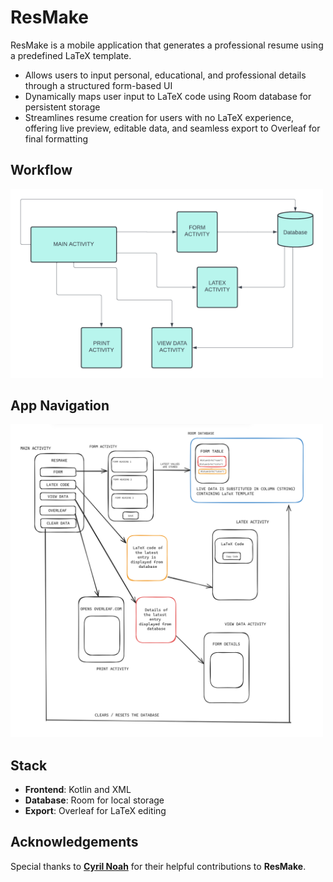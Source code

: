 # ResMake

ResMake is a mobile application that generates a professional resume using a predefined LaTeX template.

-  Allows users to input personal, educational, and professional details through a structured form-based UI
-  Dynamically maps user input to LaTeX code using Room database for persistent storage
-  Streamlines resume creation for users with no LaTeX experience, offering live preview, editable data, and seamless export to Overleaf for final formatting

## Workflow  
<img src="workflow.png" alt="Workflow Diagram" width="500"/>

## App Navigation  
<img src="navigation.png" alt="Navigation Flow" width="500"/>

## Stack

- **Frontend**: Kotlin and XML  
- **Database**: Room for local storage  
- **Export**: Overleaf for LaTeX editing 

## Acknowledgements

Special thanks to [**Cyril Noah**](https://github.com/cyrilnoah1) for their helpful contributions to **ResMake**.

